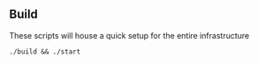 ## Build

These scripts will house a quick setup for the entire infrastructure

```
./build && ./start
```

